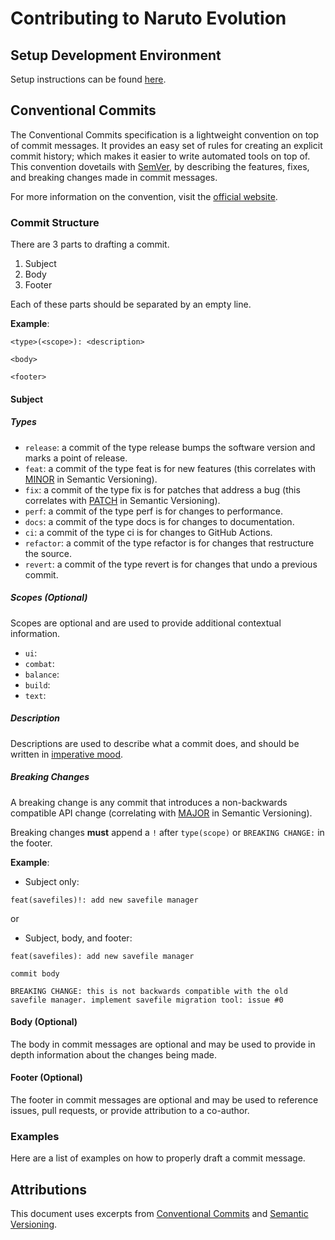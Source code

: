 # Contributing to Naruto Evolution

## Setup Development Environment

Setup instructions can be found [here](README.md#setup-development-environment).

## Conventional Commits

The Conventional Commits specification is a lightweight convention on top of commit messages. It provides an easy set of rules for creating an explicit commit history; which makes it easier to write automated tools on top of. This convention dovetails with [SemVer](http://semver.org/), by describing the features, fixes, and breaking changes made in commit messages.

For more information on the convention, visit the [official website](https://www.conventionalcommits.org/en/v1.0.0/).

### Commit Structure

There are 3 parts to drafting a commit.

1) Subject
2) Body
3) Footer

Each of these parts should be separated by an empty line.

**Example**:
```
<type>(<scope>): <description>

<body>

<footer>
```

#### Subject

##### Types

- `release`: a commit of the type release bumps the software version and marks a point of release.
- `feat`: a commit of the type feat is for new features (this correlates with [MINOR](http://semver.org/#summary) in Semantic Versioning).
- `fix`: a commit of the type fix is for patches that address a bug (this correlates with [PATCH](http://semver.org/#summary) in Semantic Versioning).
- `perf`: a commit of the type perf is for changes to performance.
- `docs`: a commit of the type docs is for changes to documentation.
- `ci`: a commit of the type ci is for changes to GitHub Actions.
- `refactor`: a commit of the type refactor is for changes that restructure the source.
- `revert`: a commit of the type revert is for changes that undo a previous commit.

##### Scopes (Optional)

Scopes are optional and are used to provide additional contextual information.

- `ui`: 
- `combat`: 
- `balance`: 
- `build`: 
- `text`: 

##### Description

Descriptions are used to describe what a commit does, and should be written in [imperative mood](https://www.grammar-monster.com/glossary/imperative_mood.htm).

##### Breaking Changes

A breaking change is any commit that introduces a non-backwards compatible API change (correlating with [MAJOR](http://semver.org/#summary) in Semantic Versioning).

Breaking changes __must__ append a `!` after `type(scope)` or `BREAKING CHANGE:` in the footer.

**Example**:

- Subject only:

```
feat(savefiles)!: add new savefile manager
```

or

- Subject, body, and footer:

```
feat(savefiles): add new savefile manager

commit body

BREAKING CHANGE: this is not backwards compatible with the old savefile manager. implement savefile migration tool: issue #0
```

#### Body (Optional)

The body in commit messages are optional and may be used to provide in depth information about the changes being made.

#### Footer (Optional)

The footer in commit messages are optional and may be used to reference issues, pull requests, or provide attribution to a co-author.

### Examples

Here are a list of examples on how to properly draft a commit message.

## Attributions

This document uses excerpts from [Conventional Commits](https://www.conventionalcommits.org/en/v1.0.0/) and [Semantic Versioning](https://semver.org/spec/v2.0.0.html).